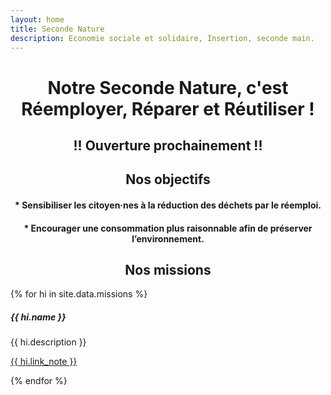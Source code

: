 ```yaml
---
layout: home
title: Seconde Nature
description: Economie sociale et solidaire, Insertion, seconde main.
---
```

<h1 style="text-align: center;">Notre Seconde Nature, c'est Réemployer, Réparer et Réutiliser !</h1>
<h2 style="text-align: center;" class="text-danger">!! Ouverture prochainement !!</h2>
<h2 class="text-primary" style="text-align: center;">Nos objectifs</h2>

<h4 style="text-align: center;">* Sensibiliser les citoyen·nes à la réduction des déchets par le réemploi.</h4>
<h4 style="text-align: center;">* Encourager une consommation plus raisonnable afin de préserver l’environnement.</h4>

<h2 class="text-primary" style="text-align: center;">Nos missions</h2>

<div class="row">
  {% for hi in site.data.missions %}
  <div class="col-sm-3">
    <div class="card">
      <div class="card-body">
        <h5 class="card-title">{{ hi.name }}</h5>
        <p class="card-text">{{ hi.description }}</p>
      </div>
      <p class="text-center">
          <a href="{{ hi.link }}" target="_blank" class="btn btn-primary">{{ hi.link_note }}</a>
        </p>
    </div>
  </div>
  {% endfor %}
</div>
  